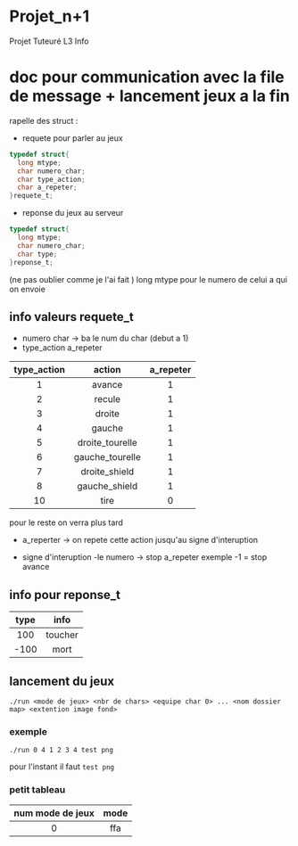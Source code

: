 # Projet_n+1
Projet Tuteuré L3 Info

# doc pour communication avec la file de message + lancement jeux a la fin 

rapelle des struct :

* requete pour parler au jeux 
```c
typedef struct{
  long mtype;
  char numero_char;
  char type_action;
  char a_repeter;
}requete_t;
```

* reponse du jeux au serveur
```c
typedef struct{
  long mtype;
  char numero_char;
  char type;
}reponse_t;
```

(ne pas oublier comme je l'ai fait ) long mtype pour le numero de celui a qui on envoie

## info valeurs requete_t
* numero char -> ba le num du char (debut a 1)
* type_action a_repeter

|type_action|     action     |a_repeter|
|:---------:|:--------------:|:-------:|
|1          |avance          |1        |
|2          |recule          |1        |
|3          |droite          |1        |
|4          |gauche          |1        |
|5          |droite_tourelle |1        |
|6          |gauche_tourelle |1        |
|7          |droite_shield   |1        |
|8          |gauche_shield   |1        |
|10         |tire            |0        |
pour le reste on verra plus tard

* a_reperter -> on repete cette action jusqu'au signe d'interuption

* signe d'interuption
-le numero -> stop a_repeter
exemple -1 = stop avance

## info pour reponse_t


|type| info  |
|:--:|:-----:|
|100 |toucher|
|-100|mort   |


## lancement du jeux

```
./run <mode de jeux> <nbr de chars> <equipe char 0> ... <nom dossier map> <extention image fond>

```

### exemple

```
./run 0 4 1 2 3 4 test png
```
pour l'instant il faut ``` test png ```

### petit tableau

|num mode de jeux| mode|
|:--------------:|:---:|
|0               | ffa |



